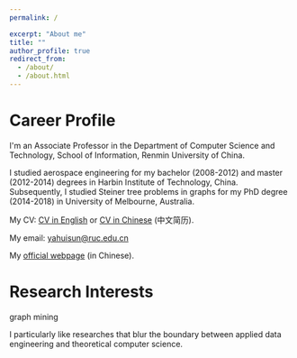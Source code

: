 ```yaml
---
permalink: /

excerpt: "About me"
title: ""
author_profile: true
redirect_from: 
  - /about/
  - /about.html
---
```


# Career Profile

I'm an Associate Professor in the Department of Computer Science and Technology, School of Information, Renmin University of China.

I studied aerospace engineering for my bachelor (2008-2012) and master (2012-2014) degrees in Harbin Institute of Technology, China.  Subsequently, I studied Steiner tree problems in graphs for my PhD degree (2014-2018) in University of Melbourne, Australia. 

<!-- I'm currently a Research Fellow in the School of Computer Science and Engineering at the Nanyang Technological University, Singapore.  -->

My CV: <a href="https://yahuisun.github.io/assets/CV_Yahui_SUN_EN.pdf" target="_blank" rel="nofollow">CV in English</a> or <a href="https://yahuisun.github.io/assets/CV_Yahui_SUN_CN.pdf" target="_blank" rel="nofollow">CV in Chinese</a> (中文简历).

My email: <span style="color:#52adc8"> yahuisun@ruc.edu.cn </span> 

My <a href="http://info.ruc.edu.cn/jsky/szdw/ajxjgcx/jsjkxyjsx1/fjs2/f62321ff5ba948389f9c7493ccef6950.htm" target="_blank" rel="nofollow">official webpage</a> (in Chinese).




# Research Interests

graph mining

I particularly like researches that blur the boundary between applied data engineering and theoretical computer science.


<script type='text/javascript' id='clustrmaps' src='//cdn.clustrmaps.com/map_v2.js?cl=377eb8&w=286&t=tt&d=EpaE9uYYcSau9jvYUwapjNo6NPD94havBN3VBfhHpAQ&co=ffffff&cmo=e41a1c&cmn=4daf4a&ct=404040'></script>
